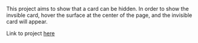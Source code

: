 This project aims to show that a card can be hidden.
In order to show the invsible card, hover the surface at the center of the page,
and the invisible card will appear.

Link to project [here](https://kikisanni.github.io/Invisble-Card/)

